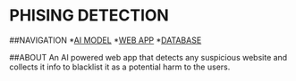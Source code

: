 # PHISING DETECTION



##NAVIGATION
*[AI MODEL](https://github.com/SLSU-Turing-Machines/Phishing-Detection-Learning-Model)
*[WEB APP](https://github.com/SLSU-Turing-Machines/Phising-Detection-App)
*[DATABASE](https://console.firebase.google.com/u/1/project/phishingdetectordb/overview)

##ABOUT
An AI powered web app that detects any suspicious website and collects it info to blacklist it as a potential harm to the users.
